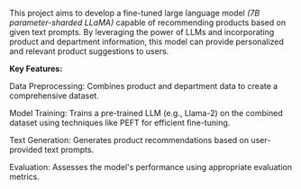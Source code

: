 This project aims to develop a fine-tuned large language model *(7B parameter-sharded LLaMA)* capable of recommending products based on given text prompts. By leveraging the power of LLMs and incorporating product and department information, this model can provide personalized and relevant product suggestions to users.


**Key Features:**

Data Preprocessing: Combines product and department data to create a comprehensive dataset.

Model Training: Trains a pre-trained LLM (e.g., Llama-2) on the combined dataset using techniques like PEFT for efficient fine-tuning.

Text Generation: Generates product recommendations based on user-provided text prompts.

Evaluation: Assesses the model's performance using appropriate evaluation metrics.
